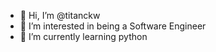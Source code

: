- 👋 Hi, I’m @titanckw
- 👀 I’m interested in being a Software Engineer
- 🌱 I’m currently learning python
<!---
titanckw/titanckw is a ✨ special ✨ repository because its `README.md` (this file) appears on your GitHub profile.
You can click the Preview link to take a look at your changes.
--->
